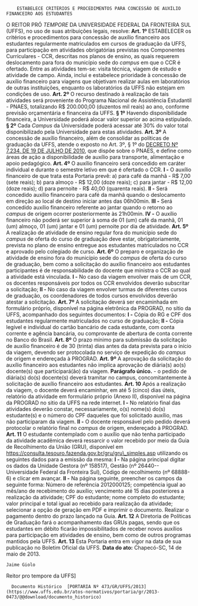         ESTABELECE CRITÉRIOS E PROCEDIMENTOS PARA CONCESSÃO DE AUXÍLIO FINANCEIRO AOS ESTUDANTES  

 O REITOR PRÓ *TEMPORE*  DA UNIVERSIDADE FEDERAL DA FRONTEIRA SUL (UFFS), no uso de suas atribuições legais, resolve:   **Art. 1º**  ESTABELECER os critérios e procedimentos para concessão de auxílio financeiro aos estudantes regularmente matriculados em cursos de graduação da UFFS, para participação em atividades obrigatórias previstas nos Componentes Curriculares - CCR, descritas nos planos de ensino, as quais requerem deslocamento para fora do município sede do *campus*  em que o CCR é ofertado. Entre as atividades tem-se: visita técnica, viagem de estudo e atividade de campo. Ainda, inclui e estabelece prioridade à concessão de auxílio financeiro para viagens que objetivam realizar aulas em laboratórios de outras instituições, enquanto os laboratórios da UFFS não estejam em condições de uso.   **Art. 2º**  O recurso destinado à realização de tais atividades será proveniente do Programa Nacional de Assistência Estudantil - PNAES, totalizando R$ 200.000,00 (duzentos mil reais) ao ano, conforme previsão orçamentária e financeira da UFFS. **§ 1º**  Havendo disponibilidade financeira, a Universidade poderá alocar valor superior ao acima estipulado. **§ 2º**  Cada *Campus*  da Universidade poderá acessar até 30% do valor total disponibilizado pela Universidade para estas atividades.   **Art. 3º**  A concessão de auxílio financeiro, além de consolidar as políticas de graduação da UFFS, atende o exposto no Art. 3º, § 1º do [DECRETO Nº 7.234, DE 19 DE JULHO DE 2010](http://www.planalto.gov.br/ccivil_03/_ato2007-2010/2010/decreto/d7234.htm), que dispõe sobre o PNAES, e define como áreas de ação a disponibilidade de auxílio para transporte, alimentação e apoio pedagógico.   **Art. 4º**  O auxílio financeiro será concedido em caráter individual e durante o semestre letivo em que é ofertado o CCR. **I -**  O auxílio financeiro de que trata esta Portaria prevê: a) para café da manhã - R$ 7,00 (sete reais); b) para almoço - R$ 12,00 (doze reais); c) para jantar - R$ 12,00 (doze reais); d) para pernoite - R$ 40,00 (quarenta reais). **II -**  Será concedido auxílio financeiro para café da manhã quando o deslocamento em direção ao local de destino iniciar antes das 06h00min. **III -**  Será concedido auxílio financeiro referente ao jantar quando o retorno ao *campus*  de origem ocorrer posteriormente às 21h00min. **IV -**  O auxílio financeiro não poderá ser superior à soma de 01 (um) café da manhã, 01 (um) almoço, 01 (um) jantar e 01 (um) pernoite por dia de atividade.   **Art. 5º**  A realização de atividade de ensino regular fora do município sede do *campus*  de oferta do curso de graduação deve estar, obrigatoriamente, prevista no plano de ensino entregue aos estudantes matriculados no CCR e aprovado pelo colegiado de curso.   **Art. 6º**  O preparo e organização de atividade de ensino fora do município sede do *campus*  de oferta do curso de graduação, bem como a solicitação do auxílio financeiro aos estudantes participantes é de responsabilidade do docente que ministra o CCR ao qual a atividade está vinculada. **I -**  No caso da viagem envolver mais de um CCR, os docentes responsáveis por todos os CCR envolvidos deverão subscritar a solicitação; **II -**  No caso da viagem envolver turmas de diferentes cursos de graduação, os coordenadores de todos cursos envolvidos deverão atestar a solicitação.   **Art. 7º**  A solicitação deverá ser encaminhada em formulário próprio, disponível na página eletrônica da PROGRAD, no sítio da UFFS, acompanhado dos seguintes documentos: **I -**  Cópia do RG e CPF dos estudantes regularmente matriculados no curso de graduação; **II -**  Cópia legível e individual do cartão bancário de cada estudante, com conta corrente e agência bancária, ou comprovante de abertura de conta corrente no Banco do Brasil.   **Art. 8º**  O prazo mínimo para submissão da solicitação de auxílio financeiro é de 30 (trinta) dias antes da data prevista para o início da viagem, devendo ser protocolada no serviço de expedição do *campus*  de origem e endereçada à PROGRAD.   **Art. 9º**  A aprovação da solicitação do auxílio financeiro aos estudantes não implica aprovação de diária(s) ao(s) docente(s) que participará(ão) da viagem. **Parágrafo único.**  - o pedido de diária(s) do(s) docente(s) deverá tramitar no campus, concomitantemente à solicitação de auxílio financeiro aos estudantes.   **Art. 10**  Após a realização da viagem, o docente deverá encaminhar, em até 5 (cinco) dias úteis, relatório da atividade em formulário próprio (Anexo II), disponível na página da PROGRAD no sitio da UFFS na rede internet. **I -**  No relatório final das atividades deverão constar, necessariamente, o(s) nome(s) do(s) estudante(s) e o número do CPF daqueles que foi solicitado auxílio, mas não participaram da viagem. **II -**  O docente responsável pelo pedido deverá protocolar o relatório final no *campus*  de origem, endereçado à PROGRAD.   **Art. 11**  O estudante contemplado com o auxílio que não tenha participado da atividade acadêmica deverá ressarcir o valor recebido por meio da Guia de Recolhimento da União (GRU), disponível em https://consulta.tesouro.fazenda.gov.br/gru/gru\_simples.asp utilizando os seguintes dados para a emissão da mesma: **I -**  Na página principal digitar os dados da Unidade Gestora (nº 158517), Gestão (nº 26440-- Universidade Federal da Fronteira Sul), Código de recolhimento (nº 68888-6) e clicar em avançar. **II -**  Na página seguinte, preencher os campos da seguinte forma: Número de referência 2012000125; competência igual ao mês/ano de recebimento do auxílio; vencimento até 15 dias posteriores a realização da atividade; CPF do estudante; nome completo do estudante; valor principal e total igual ao recebido para realização da atividade; selecionar a opção de geração em PDF e imprimir o documento. Realizar o pagamento dentro do prazo lançado na Guia.   **Art. 12**  A Diretoria de Políticas de Graduação fará o acompanhamento das GRUs pagas, sendo que os estudantes em débito ficarão impossibilitados de receber novos auxílios para participação em atividades de ensino, bem como de outros programas mantidos pela UFFS.   **Art. 13**  Esta Portaria entra em vigor na data de sua publicação no Boletim Oficial da UFFS.        **Data do ato:** Chapecó-SC, 14 de maio de 2013.   
 

    Jaime Giolo   
 Reitor pro tempore da UFFS] 

      Documento Histórico  [PORTARIA Nº 473/GR/UFFS/2013](https://www.uffs.edu.br/atos-normativos/portaria/gr/2013-0473/@@download/documento_historico)     
      
